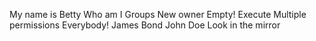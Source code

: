 My name is Betty
Who am I
Groups
New owner
Empty!
 Execute 
Multiple permissions
Everybody!
James Bond
 John Doe 
Look in the mirror

